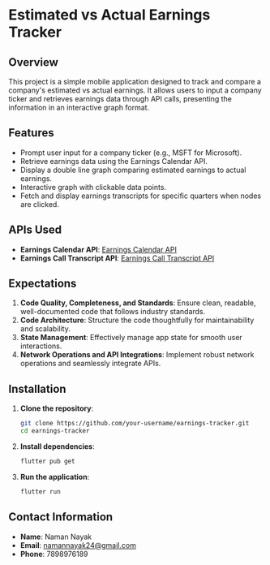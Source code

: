 # Estimated vs Actual Earnings Tracker

## Overview
This project is a simple mobile application designed to track and compare a company's estimated vs actual earnings. It allows users to input a company ticker and retrieves earnings data through API calls, presenting the information in an interactive graph format. 

## Features
- Prompt user input for a company ticker (e.g., MSFT for Microsoft).
- Retrieve earnings data using the Earnings Calendar API.
- Display a double line graph comparing estimated earnings to actual earnings.
- Interactive graph with clickable data points.
- Fetch and display earnings transcripts for specific quarters when nodes are clicked.

## APIs Used
- **Earnings Calendar API**: [Earnings Calendar API](https://api-ninjas.com/api/earningscalendar)
- **Earnings Call Transcript API**: [Earnings Call Transcript API](https://api-ninjas.com/api/earningscalltranscript)

## Expectations
1. **Code Quality, Completeness, and Standards**: Ensure clean, readable, well-documented code that follows industry standards.
2. **Code Architecture**: Structure the code thoughtfully for maintainability and scalability.
3. **State Management**: Effectively manage app state for smooth user interactions.
4. **Network Operations and API Integrations**: Implement robust network operations and seamlessly integrate APIs.

## Installation
1. **Clone the repository**:
   ```bash
   git clone https://github.com/your-username/earnings-tracker.git
   cd earnings-tracker
2. **Install dependencies**:
   ```bash
   flutter pub get
3. **Run the application**:
   ```bash
   flutter run

## Contact Information
- **Name**: Naman Nayak
- **Email**: [namannayak24@gmail.com](mailto:namannayak24@gmail.com)
- **Phone**: 7898976189

